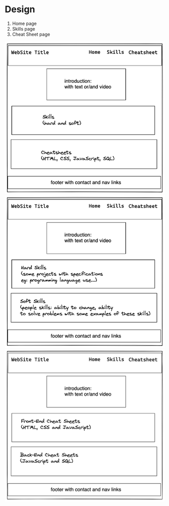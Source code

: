 # Design

1. Home page
2. Skills page
3. Cheat Sheet page

![Home Page](../image/design_web_site_3.png)
![Home Page](../image/website_page2_skills_3.png)
![Home Page](../image/website-page3-cheat-sheet3.png)
